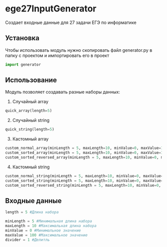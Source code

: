 # ege27InputGenerator
Создает входные данные для 27 задачи ЕГЭ по информатике
## Установка
Чтобы использовать модуль нужно скопировать файл generator.py в папку с проектом и импортировать его в проект

```python
import generator
```
## Использование
Модуль позволяет создавать разные наборы данных:
1) Случайный array
```python
quick_array(length=5)
```
2) Случайный string
```python
quick_string(length=5)
```
3) Кастомный array
```python
custom_normal_array(minLength = 5, maxLength=10, minValue=0, maxValue=100, divider=1) #несортированный 
custom_sorted_array(minLength = 5, maxLength=10, minValue=0, maxValue=100, divider=1) #сортированный (min-max)
custom_sorted_reversed_array(minLength = 5, maxLength=10, minValue=0, maxValue=100, divider=1) #сортированный (max-min)
```
4) Кастомный string
```python
custom_normal_string(minLength = 5, maxLength=10, minValue=0, maxValue=100, divider=1) #несортированный 
custom_sorted_string(minLength = 5, maxLength=10, minValue=0, maxValue=100, divider=1) #сортированный (min-max)
custom_sorted_reversed_string(minLength = 5, maxLength=10, minValue=0, maxValue=100, divider=1) #сортированный (max-min)
```
## Входные данные
```python
length = 5 #Длина набора

minLength = 5 #Минимальная длина набора
maxLength = 10 #Максимальная длина набора 
minValue = 0 #Минимальное значение
maxValue = 100 #Максимальное значение
divider = 1 #Делитль
```

